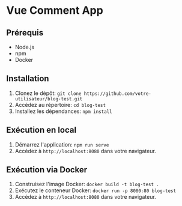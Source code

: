 # Vue Comment App

## Prérequis
- Node.js
- npm
- Docker

## Installation
1. Clonez le dépôt: `git clone https://github.com/votre-utilisateur/blog-test.git`
2. Accédez au répertoire: `cd blog-test`
3. Installez les dépendances: `npm install`

## Exécution en local
1. Démarrez l'application: `npm run serve`
2. Accédez à `http://localhost:8080` dans votre navigateur.

## Exécution via Docker
1. Construisez l'image Docker: `docker build -t blog-test .`
2. Exécutez le conteneur Docker: `docker run -p 8080:80 blog-test`
3. Accédez à `http://localhost:8080` dans votre navigateur.

